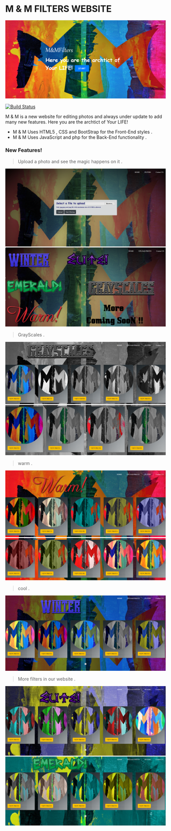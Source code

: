 # M & M FILTERS WEBSITE

[![N|](1.png)]()

[![Build Status](https://travis-ci.org/joemccann/dillinger.svg?branch=master)](https://travis-ci.org/joemccann/dillinger)

M & M is a new website for editing photos and always under update to add many new features.
Here you are the archtict of Your LIFE!

  - M & M Uses HTML5 , CSS and BootStrap for the Front-End styles .
  - M & M Uses JavaScript and php for the Back-End functionality .

### New Features!

  > Upload a photo and see the magic happens on it .
  
  [![N|](2.png)]()
  [![N|](3.png)]()

  > GrayScales .
  
  [![N|](4.png)]()
  [![N|](5.png)]()

  > warm .
  
  [![N|](9.png)]()
  [![N|](10.png)]()

  > cool .
  
  [![N|](6.png)]()
  
  > More filters in our website .
  
  [![N|](7.png)]()
  [![N|](8.png)]()
